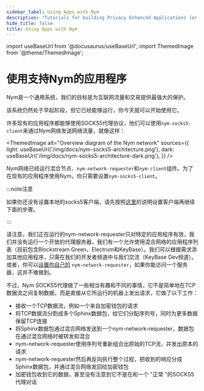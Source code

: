 ```yaml
---
sidebar_label: Using Apps with Nym
description: "Tutorials for building Privacy Enhanced Applications (or integrating existing apps with Nym)"
hide_title: false
title: Using Apps with Nym
---
```


import useBaseUrl from '@docusaurus/useBaseUrl';
import ThemedImage from '@theme/ThemedImage';

# 使用支持Nym的应用程序

Nym是一个通用系统，我们的目标是为互联网流量和交易提供最强大的保护。

该系统仍然处于早起阶段，但它已经能够运行，你今天就可以开始使用它。

许多现有的应用程序都能够使用SOCKS5代理协议，他们可以使用`nym-socks5-client`来通过Nym网络发送网络流量，就像这样：

<!-- ![Socks5 architecture](/img/docs/nym-socks5-architecture.png) -->
<ThemedImage
  alt="Overview diagram of the Nym network"
  sources={{
    light: useBaseUrl('/img/docs/nym-socks5-architecture.png'),
    dark: useBaseUrl('/img/docs/nym-socks5-architecture-dark.png'),
  }}
/>

Nym网络已经运行混合节点、`nym-network-requester`和`nym-client`组件。为了在现有的应用程序使用Nym，你只需要设置`nym-socks5-client`。

:::note注意

如果你还没有设置本地的socks5客户端，请先按照[这里](/docs/stable/develop-with-nym/socks5-client)的说明设置客户端再继续下面的步骤。

:::

请注意，我们正在运行的nym-network-requester只对特定的应用程序有效，我们并没有运行一个开放的代理服务器，我们有一个允许使用混合网络的应用程序列表（目前包含Blockstream Green、Electrum和KeyBase）。我们可以根据需求添加其他应用程序，只需在我们的开发者频道中与我们交流（KeyBase Dev频道）。或者，你可以[设置你自己的](/docs/stable/run-nym-nodes/nodes/requester) `nym-network-requester`，如果你能访问一个服务器，这并不难做到。

不过，Nym SOCKS5代理做了一些相当有趣和不同的事情，它不是简单地在TCP数据流之间复制数据，而是直接从它所运行的机器上发出请求，它做了以下工作：

* 接收一个TCP数据流，例如一个来自加密钱包的请求
* 将TCP数据流分割成多个Sphinx数据包，给它们分配序列号，同时为更多数据保留TCP连接
* 将Sphinx数据包通过混合网络发送到一个nym-network-requester，数据包在通过混合网络时被转发和混合
* nym-network-requester使用序列号重新组合出原始的TCP流，并发出原本的请求
* nym-network-requester然后再反向执行整个过程，把收到的响应分成Sphinx数据包，并通过混合网络发回给加密钱包
* 加密钱包收到它的数据，甚至没有注意到它不是在和一个 "正常 "的SOCKS5代理对话

